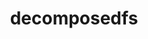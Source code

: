 ---
title: "decomposedfs"
linkTitle: "decomposedfs"
weight: 10
description: >
    The decomposed filesystem library
---